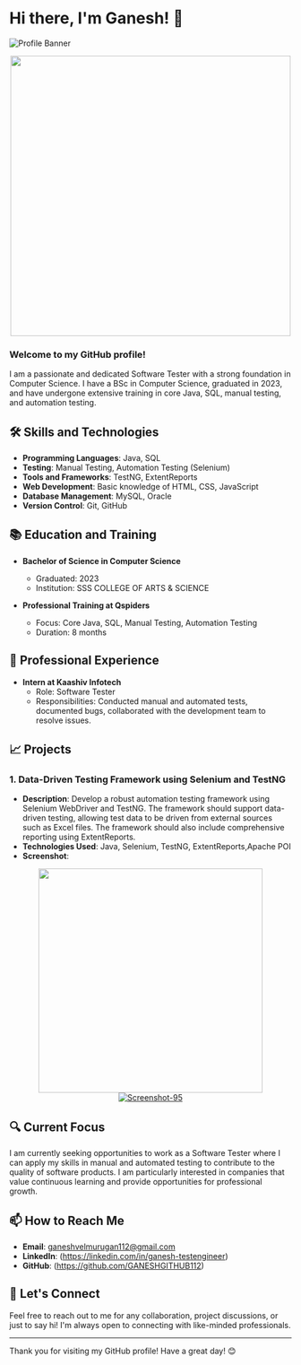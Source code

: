 # Hi there, I'm Ganesh! 👋

![Profile Banner](https://www.google.com/imgres?q=profile%20banner%20for%20github%20readme%20for%20software%20testing&imgurl=https%3A%2F%2Frepository-images.githubusercontent.com%2F330349275%2F281486b8-097d-4fdb-a4a5-92fc485f920c&imgrefurl=https%3A%2F%2Fgithub.com%2Ftopics%2Fcool-readme&docid=Hu2DJx2x44Ni-M&tbnid=RWVXcunvLufUHM&vet=12ahUKEwjTzvG9jLCHAxWMzTgGHdbxO-sQM3oECC4QAA..i&w=1280&h=640&hcb=2&ved=2ahUKEwjTzvG9jLCHAxWMzTgGHdbxO-sQM3oECC4QAA)

<p align="center">
  <img src="https://media.giphy.com/media/L8K62iTDkzGX6/giphy.gif" width="500"/>
</p>

### Welcome to my GitHub profile!

I am a passionate and dedicated Software Tester with a strong foundation in Computer Science. I have a BSc in Computer Science, graduated in 2023, and have undergone extensive training in core Java, SQL, manual testing, and automation testing.

## 🛠️ Skills and Technologies

- **Programming Languages**: Java, SQL
- **Testing**: Manual Testing, Automation Testing (Selenium)
- **Tools and Frameworks**: TestNG, ExtentReports
- **Web Development**: Basic knowledge of HTML, CSS, JavaScript
- **Database Management**: MySQL, Oracle
- **Version Control**: Git, GitHub

## 📚 Education and Training

- **Bachelor of Science in Computer Science**
  - Graduated: 2023
  - Institution: SSS COLLEGE OF ARTS & SCIENCE

- **Professional Training at Qspiders**
  - Focus: Core Java, SQL, Manual Testing, Automation Testing
  - Duration: 8 months

## 💼 Professional Experience

- **Intern at Kaashiv Infotech**
  - Role: Software Tester
  - Responsibilities: Conducted manual and automated tests, documented bugs, collaborated with the development team to resolve issues.

## 📈 Projects

### 1. Data-Driven Testing Framework using Selenium and TestNG
- **Description**: Develop a robust automation testing framework using Selenium WebDriver and TestNG. The framework should support data-driven testing, allowing test data to be driven from external sources such as Excel files. The framework should also include comprehensive reporting using ExtentReports.
- **Technologies Used**: Java, Selenium, TestNG, ExtentReports,Apache POI
- **Screenshot**:
<p align="center">
  <img src="https://ibb.co/CWnf9bF"width="400"/>
  <a href="https://ibb.co/CWnf9bF"><img src="https://i.ibb.co/SJKzmtp/Screenshot-95.png" alt="Screenshot-95" border="0"></a><br />
</p>



## 🔍 Current Focus

I am currently seeking opportunities to work as a Software Tester where I can apply my skills in manual and automated testing to contribute to the quality of software products. I am particularly interested in companies that value continuous learning and provide opportunities for professional growth.

## 📫 How to Reach Me

- **Email**: ganeshvelmurugan112@gmail.com
- **LinkedIn**: (https://linkedin.com/in/ganesh-testengineer)
- **GitHub**: (https://github.com/GANESHGITHUB112)

## 💬 Let's Connect

Feel free to reach out to me for any collaboration, project discussions, or just to say hi! I'm always open to connecting with like-minded professionals.

---

Thank you for visiting my GitHub profile! Have a great day! 😊
